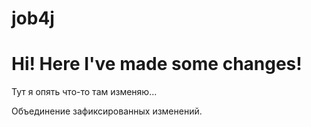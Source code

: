 # job4j
# Hi! Here I've made some changes!
Тут я опять что-то там изменяю...

Объединение зафиксированных изменений.
